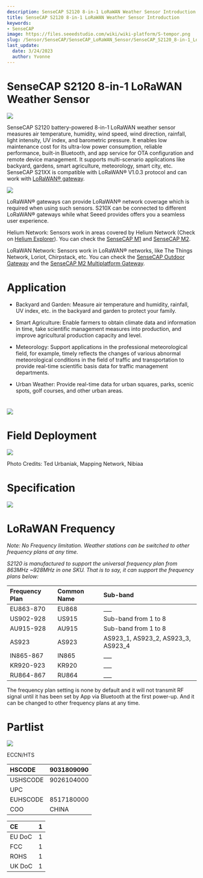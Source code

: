 ```yaml
---
description: SenseCAP S2120 8-in-1 LoRaWAN Weather Sensor Introduction
title: SenseCAP S2120 8-in-1 LoRaWAN Weather Sensor Introduction
keywords:
- SenseCAP
image: https://files.seeedstudio.com/wiki/wiki-platform/S-tempor.png
slug: /Sensor/SenseCAP/SenseCAP_LoRaWAN_Sensor/SenseCAP_S2120_8-in-1_LoRaWAN_Weather_Sensor/SenseCAP_S2120_8-in-1_LoRaWAN_Weather_Sensor_Introduction
last_update:
  date: 3/24/2023
  author: Yvonne
---
```


# SenseCAP S2120 8-in-1 LoRaWAN Weather Sensor

[![](https://files.seeedstudio.com/wiki/wiki%20images/S2120%20Introduction.files/Introduction146.png)](https://www.seeedstudio.com/sensecap-s2120-lorawan-8-in-1-weather-sensor-p-5436.html)

SenseCAP S2120 battery-powered 8-in-1 LoRaWAN weather sensor measures
air temperature, humidity, wind speed, wind direction, rainfall, light
intensity, UV index, and barometric pressure. It enables low maintenance
cost for its ultra-low power consumption, reliable performance, built-in
Bluetooth, and app service for OTA configuration and remote device
management. It supports multi-scenario applications like
backyard, gardens, smart agriculture, meteorology, smart city, etc.
SenseCAP S21XX is compatible with LoRaWAN® V1.0.3 protocol and can work
with [LoRaWAN® gateway](https://www.seeedstudio.com/LoRaWAN-Gateway-c-1936.html).

![](https://files.seeedstudio.com/wiki/wiki%20images/S2120%20Introduction.files/Introduction914.png)

LoRaWAN® gateways can provide LoRaWAN® network coverage which is
required when using such sensors. S210X can be connected to different
LoRaWAN® gateways while what Seeed provides offers you a seamless user
experience.

Helium Network: Sensors work in areas covered by Helium Network (Check
on [Helium Explorer](https://explorer.helium.com/)). You can check the [SenseCAP
M1](https://www.seeedstudio.com/SenseCAP-M1-LoRaWAN-Indoor-Gateway-US915-p-5023.html) and [SenseCAP M2](https://www.seeedstudio.com/SenseCAP-M2-Data-Only-LoRaWAN-Indoor-Gateway-SX1302-US915-p-5342.html).

LoRaWAN Network: Sensors work in LoRaWAN® networks, like The Things
Network, Loriot, Chirpstack, etc. You can check the [SenseCAP Outdoor
Gateway](https://www.seeedstudio.com/LoRaWAN-Gateway-US915-p-4306.html) and the [SenseCAP M2 Multiplatform
Gateway](https://www.seeedstudio.com/SenseCAP-Multi-Platform-LoRaWAN-Indoor-Gateway-SX1302-US915-p-5472.html).

# Application

-   Backyard and Garden: Measure air temperature and humidity, rainfall,
    UV index, etc. in the backyard and garden to protect your family.

-   Smart Agriculture: Enable farmers to obtain climate data and
    information in time, take scientific management measures into
    production, and improve agricultural production capacity and level.

-   Meteorology: Support applications in the professional meteorological
    field, for example, timely reflects the changes of various abnormal
    meteorological conditions in the field of traffic and transportation
    to provide real-time scientific basis data for traffic management
    departments.

-   Urban Weather: Provide real-time data for urban squares, parks,
    scenic spots, golf courses, and other urban areas.

# ![](https://files.seeedstudio.com/wiki/wiki%20images/S2120%20Introduction.files/Introduction3232.png)



# **Field Deployment**

![](https://files.seeedstudio.com/wiki/wiki%20images/S2120%20Introduction.files/Introduction3252.png)

Photo Credits: Ted Urbaniak, Mapping Network, Nibiaa

# 

# Specification

![](https://files.seeedstudio.com/wiki/wiki%20images/S2120%20Introduction.files/Introduction3325.png)

# LoRaWAN Frequency

*Note: No Frequency limitation. Weather stations can be switched to
other frequency plans at any time.*

*S2120 is manufactured to support the universal frequency plan from
863MHz \~928MHz in one SKU. That is to say, it can support the frequency
plans below:*

|Frequency Plan|Common Name|Sub-band|
| :- | :- | :- |
|EU863-870|EU868|\_\_\_|
|US902-928|US915|Sub-band from 1 to 8|
|AU915-928|AU915|Sub-band from 1 to 8|
|AS923|AS923|AS923\_1, AS923\_2, AS923\_3, AS923\_4|
|IN865-867|IN865|\_\_\_|
|KR920-923|KR920|\_\_\_|
|RU864-867|RU864|\_\_\_|

The frequency plan setting is none by default and it will not transmit
RF signal until it has been set by App via Bluetooth at the first
power-up. And it can be changed to other frequency plans at any time.

# Partlist

![](https://files.seeedstudio.com/wiki/wiki%20images/S2120%20Introduction.files/Introduction3841.png)

ECCN/HTS

|HSCODE|9031809090|
| :- | :- |
|USHSCODE|9026104000|
|UPC||
|EUHSCODE|8517180000|
|COO|CHINA|

|CE|1|
| :- | :- |
|EU DoC|1|
|FCC|1|
|ROHS|1|
|UK DoC|1|
